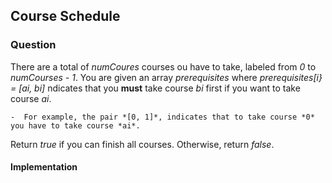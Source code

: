 ## Course Schedule

### Question

There are a total of *numCoures* courses ou have to take, labeled from *0* to *numCourses - 1*. You are given an array *prerequisites* where *prerequisites[i} = [ai, bi]* ndicates that you **must** take course *bi* first if you want to take course *ai*.

    -  For example, the pair *[0, 1]*, indicates that to take course *0* you have to take course *ai*.

Return *true* if you can finish all courses. Otherwise, return *false*.

#### Implementation
